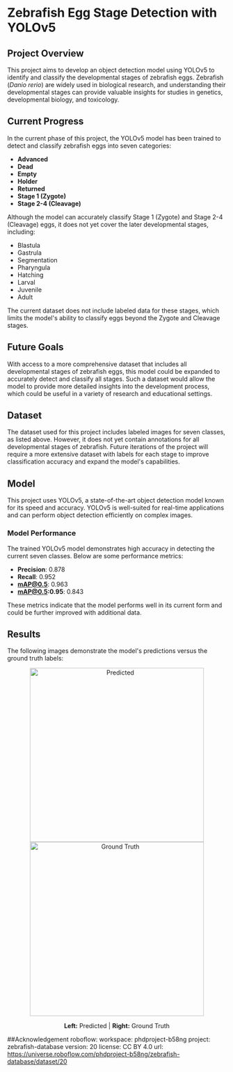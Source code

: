 # Zebrafish Egg Stage Detection with YOLOv5

## Project Overview
This project aims to develop an object detection model using YOLOv5 to identify and classify the developmental stages of zebrafish eggs. Zebrafish (*Danio rerio*) are widely used in biological research, and understanding their developmental stages can provide valuable insights for studies in genetics, developmental biology, and toxicology.

## Current Progress
In the current phase of this project, the YOLOv5 model has been trained to detect and classify zebrafish eggs into seven categories:
- **Advanced**
- **Dead**
- **Empty**
- **Holder**
- **Returned**
- **Stage 1 (Zygote)**
- **Stage 2-4 (Cleavage)**

Although the model can accurately classify Stage 1 (Zygote) and Stage 2-4 (Cleavage) eggs, it does not yet cover the later developmental stages, including:
- Blastula
- Gastrula
- Segmentation
- Pharyngula
- Hatching
- Larval
- Juvenile
- Adult

The current dataset does not include labeled data for these stages, which limits the model's ability to classify eggs beyond the Zygote and Cleavage stages.

## Future Goals
With access to a more comprehensive dataset that includes all developmental stages of zebrafish eggs, this model could be expanded to accurately detect and classify all stages. Such a dataset would allow the model to provide more detailed insights into the development process, which could be useful in a variety of research and educational settings.

## Dataset
The dataset used for this project includes labeled images for seven classes, as listed above. However, it does not yet contain annotations for all developmental stages of zebrafish. Future iterations of the project will require a more extensive dataset with labels for each stage to improve classification accuracy and expand the model's capabilities.

## Model
This project uses YOLOv5, a state-of-the-art object detection model known for its speed and accuracy. YOLOv5 is well-suited for real-time applications and can perform object detection efficiently on complex images.

### Model Performance
The trained YOLOv5 model demonstrates high accuracy in detecting the current seven classes. Below are some performance metrics:
- **Precision**: 0.878
- **Recall**: 0.952
- **mAP@0.5**: 0.963
- **mAP@0.5:0.95**: 0.843

These metrics indicate that the model performs well in its current form and could be further improved with additional data.

## Results
The following images demonstrate the model's predictions versus the ground truth labels:

<p align="center">
  <img src="https://github.com/user-attachments/assets/5935961a-c4ff-4ceb-aea9-c4f7c6d72c4b" alt="Predicted" width="400"/>
  <img src="https://github.com/user-attachments/assets/ab20f935-0c73-4e70-b555-951608fddd50" alt="Ground Truth" width="400"/>
</p>

<p align="center">
  <strong>Left:</strong> Predicted | <strong>Right:</strong> Ground Truth
</p>


##Acknowledgement
roboflow:
  workspace: phdproject-b58ng
  project: zebrafish-database
  version: 20
  license: CC BY 4.0
  url: https://universe.roboflow.com/phdproject-b58ng/zebrafish-database/dataset/20

